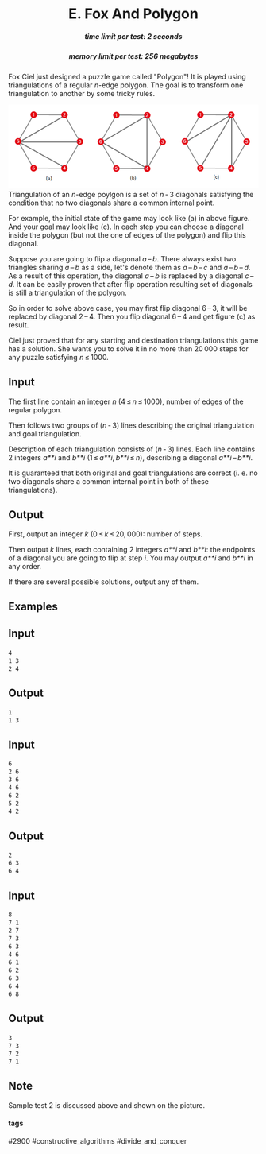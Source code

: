 <h1 style='text-align: center;'> E. Fox And Polygon</h1>

<h5 style='text-align: center;'>time limit per test: 2 seconds</h5>
<h5 style='text-align: center;'>memory limit per test: 256 megabytes</h5>

Fox Ciel just designed a puzzle game called "Polygon"! It is played using triangulations of a regular *n*-edge polygon. The goal is to transform one triangulation to another by some tricky rules.

![](images/c5aa500c6772ea88b0abc427091a8f52f3bc2b8d.png)Triangulation of an *n*-edge poylgon is a set of *n* - 3 diagonals satisfying the condition that no two diagonals share a common internal point.

For example, the initial state of the game may look like (a) in above figure. And your goal may look like (c). In each step you can choose a diagonal inside the polygon (but not the one of edges of the polygon) and flip this diagonal. 

Suppose you are going to flip a diagonal *a* – *b*. There always exist two triangles sharing *a* – *b* as a side, let's denote them as *a* – *b* – *c* and *a* – *b* – *d*. As a result of this operation, the diagonal *a* – *b* is replaced by a diagonal *c* – *d*. It can be easily proven that after flip operation resulting set of diagonals is still a triangulation of the polygon.

So in order to solve above case, you may first flip diagonal 6 – 3, it will be replaced by diagonal 2 – 4. Then you flip diagonal 6 – 4 and get figure (c) as result.

Ciel just proved that for any starting and destination triangulations this game has a solution. She wants you to solve it in no more than 20 000 steps for any puzzle satisfying *n* ≤ 1000.

## Input

The first line contain an integer *n* (4 ≤ *n* ≤ 1000), number of edges of the regular polygon. 

Then follows two groups of (*n* - 3) lines describing the original triangulation and goal triangulation.

Description of each triangulation consists of (*n* - 3) lines. Each line contains 2 integers *a**i* and *b**i* (1 ≤ *a**i*, *b**i* ≤ *n*), describing a diagonal *a**i* – *b**i*.

It is guaranteed that both original and goal triangulations are correct (i. e. no two diagonals share a common internal point in both of these triangulations).

## Output

First, output an integer *k* (0 ≤ *k* ≤ 20, 000): number of steps.

Then output *k* lines, each containing 2 integers *a**i* and *b**i*: the endpoints of a diagonal you are going to flip at step *i*. You may output *a**i* and *b**i* in any order.

If there are several possible solutions, output any of them.

## Examples

## Input


```
4  
1 3  
2 4  

```
## Output


```
1  
1 3  

```
## Input


```
6  
2 6  
3 6  
4 6  
6 2  
5 2  
4 2  

```
## Output


```
2  
6 3  
6 4  

```
## Input


```
8  
7 1  
2 7  
7 3  
6 3  
4 6  
6 1  
6 2  
6 3  
6 4  
6 8  

```
## Output


```
3  
7 3  
7 2  
7 1
```
## Note

Sample test 2 is discussed above and shown on the picture.



#### tags 

#2900 #constructive_algorithms #divide_and_conquer 